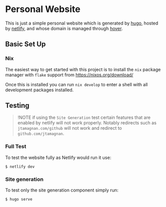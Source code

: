 # Personal Website

This is just a simple personal website which is generated by
[hugo](https://gohugo.io/), hosted by
[netlify](https://app.netlify.com/), and whose domain is managed
through [hover](https://www.hover.com/).

## Basic Set Up

### Nix

The easiest way to get started with this project is to install the
`nix` package manager with `flake` support from
https://nixos.org/download/

Once this is installed you can run `nix develop` to enter a shell with
all development packages installed.

## Testing

> !NOTE if using the `Site Generation` test certain features that are
> enabled by netlify will not work properly. Notably redirects such as
> `jtamagnan.com/github` will not work and redirect to
> `github.com/jtamagnan`.

### Full Test
To test the website fully as Netlify would run it use:
```
$ netlify dev
```

### Site generation
To test only the site generation component simply run:
```
$ hugo serve
```
